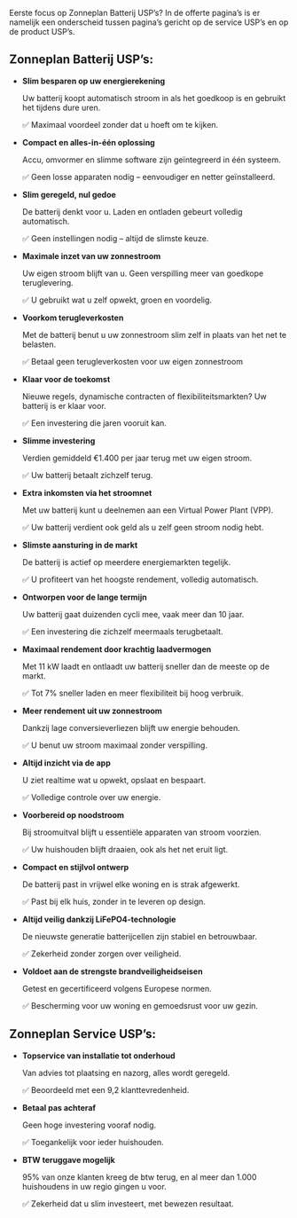 Eerste focus op Zonneplan Batterij USP’s? In de offerte pagina’s is er namelijk een onderscheid tussen pagina’s gericht op de service USP’s en op de product USP’s.

## Zonneplan Batterij USP’s:

- **Slim besparen op uw energierekening**
    
    Uw batterij koopt automatisch stroom in als het goedkoop is en gebruikt het tijdens dure uren.
    
    ✅ Maximaal voordeel zonder dat u hoeft om te kijken.
    
- **Compact en alles-in-één oplossing**
    
    Accu, omvormer en slimme software zijn geïntegreerd in één systeem.
    
    ✅ Geen losse apparaten nodig – eenvoudiger en netter geïnstalleerd.
    
- **Slim geregeld, nul gedoe**
    
    De batterij denkt voor u. Laden en ontladen gebeurt volledig automatisch.
    
    ✅ Geen instellingen nodig – altijd de slimste keuze.
    
- **Maximale inzet van uw zonnestroom**
    
    Uw eigen stroom blijft van u. Geen verspilling meer van goedkope teruglevering.
    
    ✅ U gebruikt wat u zelf opwekt, groen en voordelig.
    
- **Voorkom terugleverkosten**
    
    Met de batterij benut u uw zonnestroom slim zelf in plaats van het net te belasten.
    
    ✅ Betaal geen terugleverkosten voor uw eigen zonnestroom
    
- **Klaar voor de toekomst**
    
    Nieuwe regels, dynamische contracten of flexibiliteitsmarkten? Uw batterij is er klaar voor.
    
    ✅ Een investering die jaren vooruit kan.
    
- **Slimme investering**
    
    Verdien gemiddeld €1.400 per jaar terug met uw eigen stroom.
    
    ✅ Uw batterij betaalt zichzelf terug.
    
- **Extra inkomsten via het stroomnet**
    
    Met uw batterij kunt u deelnemen aan een Virtual Power Plant (VPP).
    
    ✅ Uw batterij verdient ook geld als u zelf geen stroom nodig hebt.
    
- **Slimste aansturing in de markt**
    
    De batterij is actief op meerdere energiemarkten tegelijk.
    
    ✅ U profiteert van het hoogste rendement, volledig automatisch.
    
- **Ontworpen voor de lange termijn**
    
    Uw batterij gaat duizenden cycli mee, vaak meer dan 10 jaar.
    
    ✅ Een investering die zichzelf meermaals terugbetaalt.
    
- **Maximaal rendement door krachtig laadvermogen**
    
    Met 11 kW laadt en ontlaadt uw batterij sneller dan de meeste op de markt.
    
    ✅ Tot 7% sneller laden en meer flexibiliteit bij hoog verbruik.
    
- **Meer rendement uit uw zonnestroom**
    
    Dankzij lage conversieverliezen blijft uw energie behouden.
    
    ✅ U benut uw stroom maximaal zonder verspilling.
    
- **Altijd inzicht via de app**
    
    U ziet realtime wat u opwekt, opslaat en bespaart.
    
    ✅ Volledige controle over uw energie.
    
- **Voorbereid op noodstroom**
    
    Bij stroomuitval blijft u essentiële apparaten van stroom voorzien.
    
    ✅ Uw huishouden blijft draaien, ook als het net eruit ligt.
    
- **Compact en stijlvol ontwerp**
    
    De batterij past in vrijwel elke woning en is strak afgewerkt.
    
    ✅ Past bij elk huis, zonder in te leveren op design.
    
- **Altijd veilig dankzij LiFePO4-technologie**
    
    De nieuwste generatie batterijcellen zijn stabiel en betrouwbaar.
    
    ✅ Zekerheid zonder zorgen over veiligheid.
    
- **Voldoet aan de strengste brandveiligheidseisen**
    
    Getest en gecertificeerd volgens Europese normen.
    
    ✅ Bescherming voor uw woning en gemoedsrust voor uw gezin.
    

## Zonneplan Service USP’s:

- **Topservice van installatie tot onderhoud**
    
    Van advies tot plaatsing en nazorg, alles wordt geregeld.
    
    ✅ Beoordeeld met een 9,2 klanttevredenheid.
    
- **Betaal pas achteraf**
    
    Geen hoge investering vooraf nodig.
    
    ✅ Toegankelijk voor ieder huishouden.
    
- **BTW teruggave mogelijk**
    
    95% van onze klanten kreeg de btw terug, en al meer dan 1.000 huishoudens in uw regio gingen u voor.
    
    ✅ Zekerheid dat u slim investeert, met bewezen resultaat.